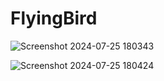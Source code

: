 # FlyingBird






![Screenshot 2024-07-25 180343](https://github.com/user-attachments/assets/9fc197e5-ff36-4c44-9c13-e922e98ea144)





![Screenshot 2024-07-25 180424](https://github.com/user-attachments/assets/39209908-4187-4a13-a4b5-1c82746e0f71)
